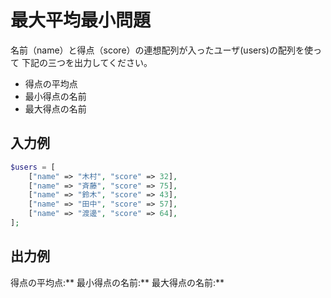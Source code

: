 # 最大平均最小問題

名前（name）と得点（score）の連想配列が入ったユーザ(users)の配列を使って
下記の三つを出力してください。

- 得点の平均点
- 最小得点の名前
- 最大得点の名前

## 入力例

```php
$users = [
    ["name" => "木村", "score" => 32],
    ["name" => "斉藤", "score" => 75],
    ["name" => "鈴木", "score" => 43],
    ["name" => "田中", "score" => 57],
    ["name" => "渡邊", "score" => 64],
];
```

## 出力例

得点の平均点:**
最小得点の名前:**
最大得点の名前:**
